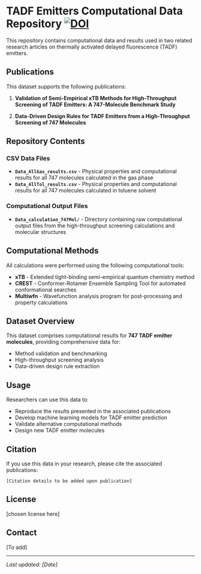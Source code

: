 # TADF Emitters Computational Data Repository [![DOI](https://zenodo.org/badge/1082469447.svg)](https://doi.org/10.5281/zenodo.17436069)



This repository contains computational data and results used in two related research articles on thermally activated delayed fluorescence (TADF) emitters.

## Publications

This dataset supports the following publications:

1. **Validation of Semi-Empirical xTB Methods for High-Throughput Screening of TADF Emitters: A 747-Molecule Benchmark Study**

2. **Data-Driven Design Rules for TADF Emitters from a High-Throughput Screening of 747 Molecules**

## Repository Contents

### CSV Data Files

- **`Data_AllGas_results.csv`** - Physical properties and computational results for all 747 molecules calculated in the gas phase
- **`Data_AllTol_results.csv`** - Physical properties and computational results for all 747 molecules calculated in toluene solvent

### Computational Output Files

- **`Data_calculation_747Mol/`** - Directory containing raw computational output files from the high-throughput screening calculations and molecular structures

## Computational Methods

All calculations were performed using the following computational tools:

- **xTB** - Extended tight-binding semi-empirical quantum chemistry method
- **CREST** - Conformer-Rotamer Ensemble Sampling Tool for automated conformational searches
- **Multiwfn** - Wavefunction analysis program for post-processing and property calculations

## Dataset Overview

This dataset comprises computational results for **747 TADF emitter molecules**, providing comprehensive data for:
- Method validation and benchmarking
- High-throughput screening analysis
- Data-driven design rule extraction

## Usage

Researchers can use this data to:
- Reproduce the results presented in the associated publications
- Develop machine learning models for TADF emitter prediction
- Validate alternative computational methods
- Design new TADF emitter molecules

## Citation

If you use this data in your research, please cite the associated publications:

```
[Citation details to be added upon publication]
```

## License

[chosen license here]

## Contact

[To add]

---

*Last updated: [Date]*
